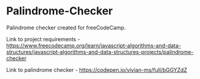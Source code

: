 # Palindrome-Checker

Palindrome checker created for freeCodeCamp.

Link to project requirements - https://www.freecodecamp.org/learn/javascript-algorithms-and-data-structures/javascript-algorithms-and-data-structures-projects/palindrome-checker

Link to palindrome checker - https://codepen.io/vivian-ms/full/bGGYZdZ
